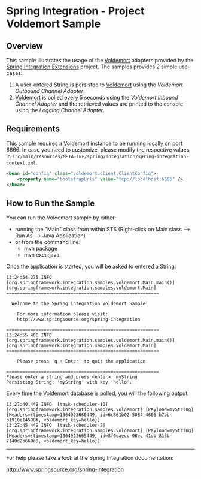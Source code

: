 Spring Integration - Project Voldemort Sample
=============================================

## Overview

This sample illustrates the usage of the [Voldemort][] adapters provided by the [Spring Integration Extensions][] project. The samples provides 2 simple use-cases:

1. A user-entered String is persisted to [Voldemort][] using the *Voldemort Outbound Channel Adapter*.
2. [Voldemort][] is polled every 5 seconds using the *Voldemort Inbound Channel Adapter* and the retrieved values are printed to the console using the *Logging Channel Adapter*.

## Requirements

This sample requires a [Voldemort][] instance to be running locally on port 6666. In case you need to customize, please modify the respective values in `src/main/resources/META-INF/spring/integration/spring-integration-context.xml`.

```xml
<bean id="config" class="voldemort.client.ClientConfig">
	<property name="bootstrapUrls" value="tcp://localhost:6666" />
</bean>
```

## How to Run the Sample

You can run the Voldemort sample by either:

* running the "Main" class from within STS (Right-click on Main class --> Run As --> Java Application)
* or from the command line:
    - mvn package
    - mvn exec:java

Once the application is started, you will be asked to entered a String:

	13:24:54.275 INFO  [org.springframework.integration.samples.voldemort.Main.main()][org.springframework.integration.samples.voldemort.Main]
	=========================================================
                                                         
      Welcome to the Spring Integration Voldemort Sample!
                                                         
	    For more information please visit:               
	    http://www.springsource.org/spring-integration   
                                                         
	=========================================================
	13:24:55.460 INFO  [org.springframework.integration.samples.voldemort.Main.main()][org.springframework.integration.samples.voldemort.Main]
	=========================================================
                                                         
	    Please press 'q + Enter' to quit the application.
                                                         
	=========================================================
	Please enter a string and press <enter>: myString
	Persisting String: 'myString' with key 'hello'.

Every time the Voldemort database is polled, you will the following output:

	13:27:40.449 INFO  [task-scheduler-10][org.springframework.integration.samples.voldemort] [Payload=myString][Headers={timestamp=1364923660449, id=6c861b02-5084-4606-b7bb-b1910e14598f, voldemort_key=hello}]
	13:27:45.449 INFO  [task-scheduler-2][org.springframework.integration.samples.voldemort] [Payload=myString][Headers={timestamp=1364923665449, id=8f6eaecc-08ec-41eb-815b-7140d2b660a0, voldemort_key=hello}]

--------------------------------------------------------------------------------

For help please take a look at the Spring Integration documentation:

http://www.springsource.org/spring-integration

[Spring Integration Extensions]: https://github.com/SpringSource/spring-integration-extensions
[Voldemort]: http://www.project-voldemort.com/


